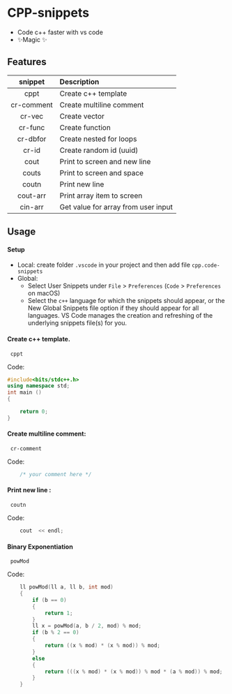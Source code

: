 # CPP-snippets

-   Code c++ faster with vs code
-   ✨Magic ✨

## Features

|  snippet   | Description                         |
| :--------: | :---------------------------------- |
|    cppt    | Create c++ template                 |
| cr-comment | Create multiline comment            |
|   cr-vec   | Create vector                       |
|  cr-func   | Create function                     |
|  cr-dbfor  | Create nested for loops             |
|   cr-id    | Create random id (uuid)             |
|    cout    | Print to screen and new line        |
|   couts    | Print to screen and space           |
|   coutn    | Print new line                      |
|  cout-arr  | Print array item to screen          |
|  cin-arr   | Get value for array from user input |

## Usage

#### Setup

-   Local: create folder `.vscode` in your project and then add file `cpp.code-snippets`
-   Global:
    -   Select User Snippets under `File` > `Preferences` (`Code` > `Preferences` on macOS)
    -   Select the `c++` language for which the snippets should appear, or the New Global Snippets file option if they should appear for all languages. VS Code manages the creation and refreshing of the underlying snippets file(s) for you.

#### Create c++ template.

```
 cppt
```

Code:

```cpp
#include<bits/stdc++.h>
using namespace std;
int main ()
{

    return 0;
}
```

#### Create multiline comment:

```
 cr-comment
```

Code:

```cpp
    /* your comment here */
```

#### Print new line :

```
 coutn
```

Code:

```cpp
    cout  << endl;
```

#### Binary Exponentiation

```
 powMod
```

Code:

```cpp
    ll powMod(ll a, ll b, int mod)
    {
        if (b == 0)
        {
            return 1;
        }
        ll x = powMod(a, b / 2, mod) % mod;
        if (b % 2 == 0)
        {
            return ((x % mod) * (x % mod)) % mod;
        }
        else
        {
            return (((x % mod) * (x % mod)) % mod * (a % mod)) % mod;
        }
    }
```
